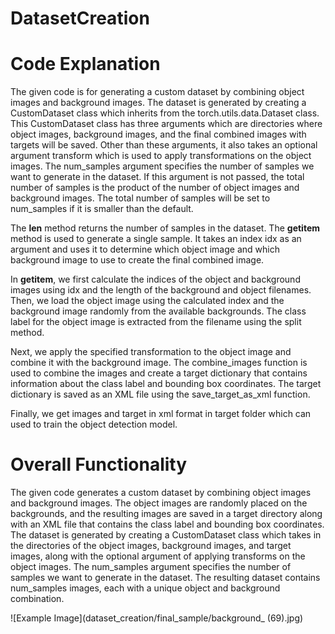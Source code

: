 # DatasetCreation
# Code Explanation
The given code is for generating a custom dataset by combining object images and background images. The dataset is generated by creating a CustomDataset class which inherits from the torch.utils.data.Dataset class. This CustomDataset class has three arguments which are directories where object images, background images, and the final combined images with targets will be saved. Other than these arguments, it also takes an optional argument transform which is used to apply transformations on the object images. The num_samples argument specifies the number of samples we want to generate in the dataset. If this argument is not passed, the total number of samples is the product of the number of object images and background images. The total number of samples will be set to num_samples if it is smaller than the default.

The __len__ method returns the number of samples in the dataset. The __getitem__ method is used to generate a single sample. It takes an index idx as an argument and uses it to determine which object image and which background image to use to create the final combined image.

In __getitem__, we first calculate the indices of the object and background images using idx and the length of the background and object filenames. Then, we load the object image using the calculated index and the background image randomly from the available backgrounds. The class label for the object image is extracted from the filename using the split method.

Next, we apply the specified transformation to the object image and combine it with the background image. The combine_images function is used to combine the images and create a target dictionary that contains information about the class label and bounding box coordinates. The target dictionary is saved as an XML file using the save_target_as_xml function.

Finally, we get images and target in xml format in target folder which can used to train the object detection model.

# Overall Functionality
The given code generates a custom dataset by combining object images and background images. The object images are randomly placed on the backgrounds, and the resulting images are saved in a target directory along with an XML file that contains the class label and bounding box coordinates. The dataset is generated by creating a CustomDataset class which takes in the directories of the object images, background images, and target images, along with the optional argument of applying transforms on the object images. The num_samples argument specifies the number of samples we want to generate in the dataset. The resulting dataset contains num_samples images, each with a unique object and background combination.

![Example Image](dataset_creation/final_sample/background_ (69).jpg)
